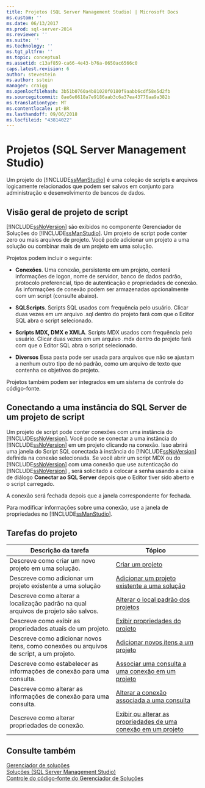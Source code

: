 ```yaml
---
title: Projetos (SQL Server Management Studio) | Microsoft Docs
ms.custom: ''
ms.date: 06/13/2017
ms.prod: sql-server-2014
ms.reviewer: ''
ms.suite: ''
ms.technology: ''
ms.tgt_pltfrm: ''
ms.topic: conceptual
ms.assetid: c13af859-ca66-4e43-b76a-0650ac6566c0
caps.latest.revision: 6
author: stevestein
ms.author: sstein
manager: craigg
ms.openlocfilehash: 3b51b0760a4b81020f0180f9aabb6cdf58e5d2fb
ms.sourcegitcommit: 8ae6e6618a7e9186aab3c6a37ea43776aa9a382b
ms.translationtype: MT
ms.contentlocale: pt-BR
ms.lasthandoff: 09/06/2018
ms.locfileid: "43814022"
---
```

# <a name="projects-sql-server-management-studio"></a>Projetos (SQL Server Management Studio)
  Um projeto do [!INCLUDE[ssManStudio](../../includes/ssmanstudio-md.md)] é uma coleção de scripts e arquivos logicamente relacionados que podem ser salvos em conjunto para administração e desenvolvimento de bancos de dados.  
  
## <a name="script-project-overview"></a>Visão geral de projeto de script  
 [!INCLUDE[ssNoVersion](../../includes/ssnoversion-md.md)] são exibidos no componente Gerenciador de Soluções do [!INCLUDE[ssManStudio](../../includes/ssmanstudio-md.md)]. Um projeto de script pode conter zero ou mais arquivos de projeto. Você pode adicionar um projeto a uma solução ou combinar mais de um projeto em uma solução.  
  
 Projetos podem incluir o seguinte:  
  
-   **Conexões**. Uma conexão, persistente em um projeto, conterá informações de logon, nome de servidor, banco de dados padrão, protocolo preferencial, tipo de autenticação e propriedades de conexão. As informações de conexão podem ser armazenadas opcionalmente com um script (consulte abaixo).  
  
-   **SQLScripts**. Scripts SQL usados com frequência pelo usuário. Clicar duas vezes em um arquivo .sql dentro do projeto fará com que o Editor SQL abra o script selecionado.  
  
-   **Scripts MDX, DMX e XMLA**. Scripts MDX usados com frequência pelo usuário. Clicar duas vezes em um arquivo .mdx dentro do projeto fará com que o Editor SQL abra o script selecionado.  
  
-   **Diversos** Essa pasta pode ser usada para arquivos que não se ajustam a nenhum outro tipo de nó padrão, como um arquivo de texto que contenha os objetivos do projeto.  
  
 Projetos também podem ser integrados em um sistema de controle do código-fonte.  
  
## <a name="connecting-to-an-instance-of-sql-server-from-a-script-project"></a>Conectando a uma instância do SQL Server de um projeto de script  
 Um projeto de script pode conter conexões com uma instância do [!INCLUDE[ssNoVersion](../../includes/ssnoversion-md.md)]. Você pode se conectar a uma instância do [!INCLUDE[ssNoVersion](../../includes/ssnoversion-md.md)] em um projeto clicando na conexão. Isso abrirá uma janela do Script SQL conectada à instância do [!INCLUDE[ssNoVersion](../../includes/ssnoversion-md.md)] definida na conexão selecionada. Se você abrir um script MDX ou do [!INCLUDE[ssNoVersion](../../includes/ssnoversion-md.md)] com uma conexão que use autenticação do [!INCLUDE[ssNoVersion](../../includes/ssnoversion-md.md)] , será solicitado a colocar a senha usando a caixa de diálogo **Conectar ao SQL Server** depois que o Editor tiver sido aberto e o script carregado.  
  
 A conexão será fechada depois que a janela correspondente for fechada.  
  
 Para modificar informações sobre uma conexão, use a janela de propriedades no [!INCLUDE[ssManStudio](../../includes/ssmanstudio-md.md)].  
  
## <a name="project-tasks"></a>Tarefas do projeto  
  
|Descrição da tarefa|Tópico|  
|----------------------|-----------|  
|Descreve como criar um novo projeto em uma solução.|[Criar um projeto](create-a-project.md)|  
|Descreve como adicionar um projeto existente a uma solução|[Adicionar um projeto existente a uma solução](add-an-existing-project-to-a-solution.md)|  
|Descreve como alterar a localização padrão na qual arquivos de projeto são salvos.|[Alterar o local padrão dos projetos](change-the-default-location-for-projects.md)|  
|Descreve como exibir as propriedades atuais de um projeto.|[Exibir propriedades do projeto](view-project-properties.md)|  
|Descreve como adicionar novos itens, como conexões ou arquivos de script, a um projeto.|[Adicionar novos itens a um projeto](add-new-items-to-a-project.md)|  
|Descreve como estabelecer as informações de conexão para uma consulta.|[Associar uma consulta a uma conexão em um projeto](associate-a-query-with-a-connection-in-a-project.md)|  
|Descreve como alterar as informações de conexão para uma consulta.|[Alterar a conexão associada a uma consulta](change-the-connection-associated-with-a-query.md)|  
|Descreve como alterar propriedades de conexão.|[Exibir ou alterar as propriedades de uma conexão em um projeto](view-or-change-the-properties-of-a-connection-in-a-project.md)|  
  
## <a name="see-also"></a>Consulte também  
 [Gerenciador de soluções](solution-explorer.md)   
 [Soluções &#40;SQL Server Management Studio&#41;](solutions-sql-server-management-studio.md)   
 [Controle do código-fonte do Gerenciador de Soluções](../../database-engine/solution-explorer-source-control.md)  
  
  
